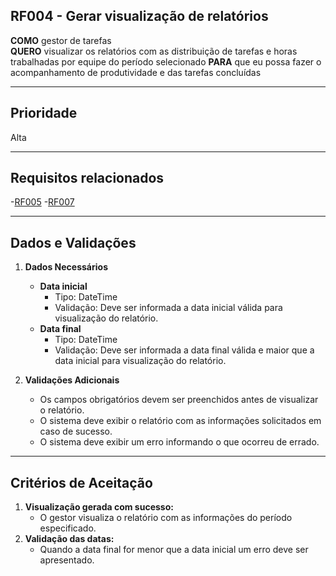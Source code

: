 ## RF004 - Gerar visualização de relatórios

**COMO** gestor de tarefas  
**QUERO** visualizar os relatórios com as distribuição de tarefas e horas trabalhadas por equipe do período selecionado
**PARA** que eu possa fazer o acompanhamento de produtividade e das tarefas concluídas

---

## **Prioridade** 
Alta

---

## **Requisitos relacionados** 
-[RF005](REQ005.md)
-[RF007](REQ007.md)

---

## **Dados e Validações**
1. **Dados Necessários** 
   - **Data inicial**  
     - Tipo: DateTime  
     - Validação: Deve ser informada a data inicial válida para visualização do relatório.  
   - **Data final**  
     - Tipo: DateTime  
     - Validação: Deve ser informada a data final válida e maior que a data inicial para visualização do relatório.  

2. **Validações Adicionais**
   - Os campos obrigatórios devem ser preenchidos antes de visualizar o relatório.   
   - O sistema deve exibir o relatório com as informações solicitados em caso de sucesso.  
   - O sistema deve exibir um erro informando o que ocorreu de errado.  

---

## **Critérios de Aceitação**
1. **Visualização gerada com sucesso:**  
   - O gestor visualiza o relatório com as informações do período especificado.
2. **Validação das datas:**  
   - Quando a data final for menor que a data inicial um erro deve ser apresentado.
